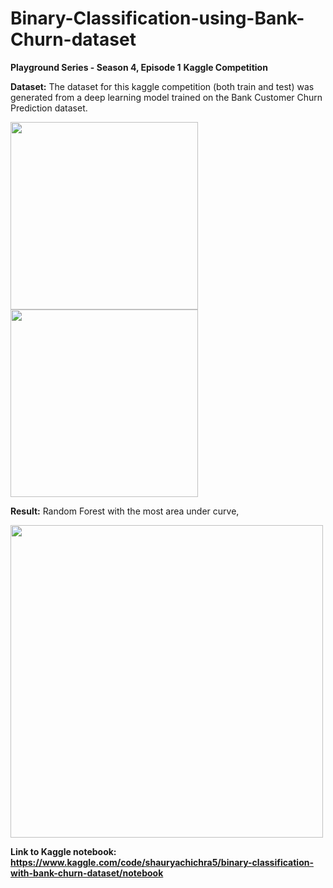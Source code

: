 # Binary-Classification-using-Bank-Churn-dataset
**Playground Series - Season 4, Episode 1**
**Kaggle Competition**

**Dataset:**
The dataset for this kaggle competition (both train and test) was generated from a deep learning model trained on the Bank Customer Churn Prediction dataset.

<img src="https://github.com/ShauryaChichra/Binary-Classification-using-Bank-Churn-dataset/assets/98745979/85e75ea0-8ff6-4a4c-b103-cee7490fde8b" width="300" height="300" />
<img src="https://github.com/ShauryaChichra/Binary-Classification-using-Bank-Churn-dataset/assets/98745979/d59cfb5e-cf1a-4136-95ff-68386c4e77aa" width="300" height="300" />

**Result:**
Random Forest with the most area under curve,

<img src="https://github.com/ShauryaChichra/Binary-Classification-using-Bank-Churn-dataset/assets/98745979/17787f51-7e84-4bc5-a9dd-63c13c551c23" width="500" height="500" />


**Link to Kaggle notebook: https://www.kaggle.com/code/shauryachichra5/binary-classification-with-bank-churn-dataset/notebook**
